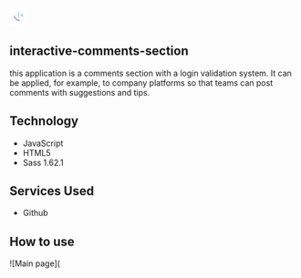![Logo](https://github.com/Victorlima1488/interactive-comments-section/blob/master/interactive-comments-section-main/readme/Logo.png)

## interactive-comments-section
this application is a comments section with a login validation system. It can be applied, for example, to company platforms so that teams can post comments with suggestions and tips.

## Technology
* JavaScript
* HTML5
* Sass 1.62.1

## Services Used
* Github

## How to use
![Main page](
